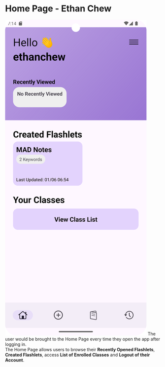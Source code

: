 # Home Page - Ethan Chew
![Home Page UI](../../images/HomePage.png)
The user would be brought to the Home Page every time they open the app after logging in.   
The Home Page allows users to browse their **Recently Opened Flashlets**, **Created Flashlets**, access **List of Enrolled Classes** and **Logout of their Account**.